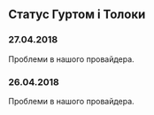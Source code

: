 ## Статус Гуртом і Толоки

### 27.04.2018

Проблеми в нашого провайдера.

### 26.04.2018

Проблеми в нашого провайдера.
